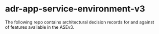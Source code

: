 # adr-app-service-environment-v3
The following repo contains architectural decision records for and against of features available in the ASEv3.

